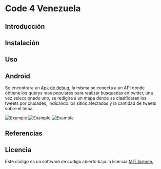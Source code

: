 # Code 4 Venezuela

## Introducción


## Instalación
	
	
## Uso
	
## Android 

Se encontrara un [Apk de debug](), la misma se conecta a un API donde obtiene los querys mas populares para realizar busquedas en twitter, una vez seleccionado uno, se redigira a un mapa donde se clasificaran los tweets por ciudades, indicando los sitios afectados y la cantidad de tweets sobre el tema. 

![Example](image/example_1.png) 
![Example](image/example_2.png) 
![Example](image/example_3.png) 
  
## Referencias


## Licencia

Este código es un software de código abierto bajo la licencia [MIT license.](https://opensource.org/licenses/MIT)

